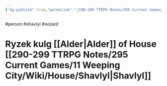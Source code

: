 ```yaml
---
{"dg-publish":true,"permalink":"/290-299 TTRPG Notes/295 Current Games/11 Weeping City/Wiki/Person/Ryzek/"}
---
```



#person #shavlyl #wizard 

# Ryzek kulg [[Alder\|Alder]] of House [[290-299 TTRPG Notes/295 Current Games/11 Weeping City/Wiki/House/Shavlyl\|Shavlyl]]